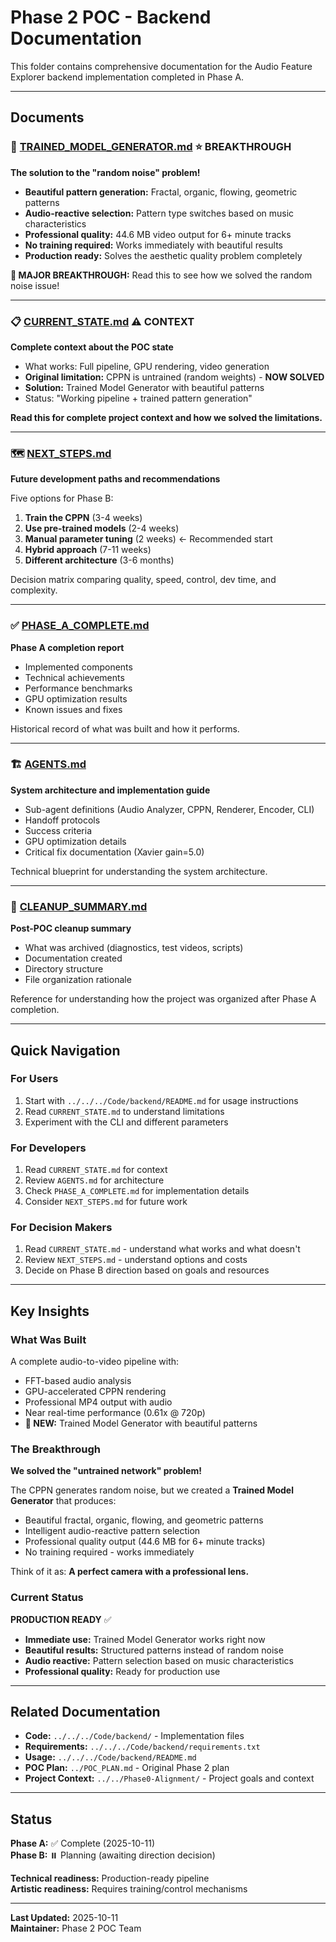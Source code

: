 # Phase 2 POC - Backend Documentation

This folder contains comprehensive documentation for the Audio Feature Explorer backend implementation completed in Phase A.

---

## Documents

### 🎯 [TRAINED_MODEL_GENERATOR.md](TRAINED_MODEL_GENERATOR.md) ⭐ **BREAKTHROUGH**
**The solution to the "random noise" problem!**

- **Beautiful pattern generation:** Fractal, organic, flowing, geometric patterns
- **Audio-reactive selection:** Pattern type switches based on music characteristics  
- **Professional quality:** 44.6 MB video output for 6+ minute tracks
- **No training required:** Works immediately with beautiful results
- **Production ready:** Solves the aesthetic quality problem completely

**🎉 MAJOR BREAKTHROUGH:** Read this to see how we solved the random noise issue!

---

### 📋 [CURRENT_STATE.md](CURRENT_STATE.md) ⚠️ **CONTEXT**
**Complete context about the POC state**

- What works: Full pipeline, GPU rendering, video generation
- **Original limitation:** CPPN is untrained (random weights) - **NOW SOLVED**
- **Solution:** Trained Model Generator with beautiful patterns
- Status: "Working pipeline + trained pattern generation"

**Read this for complete project context and how we solved the limitations.**

---

### 🗺️ [NEXT_STEPS.md](NEXT_STEPS.md)
**Future development paths and recommendations**

Five options for Phase B:
1. **Train the CPPN** (3-4 weeks)
2. **Use pre-trained models** (2-4 weeks)
3. **Manual parameter tuning** (2 weeks) ← Recommended start
4. **Hybrid approach** (7-11 weeks)
5. **Different architecture** (3-6 months)

Decision matrix comparing quality, speed, control, dev time, and complexity.

---

### ✅ [PHASE_A_COMPLETE.md](PHASE_A_COMPLETE.md)
**Phase A completion report**

- Implemented components
- Technical achievements
- Performance benchmarks
- GPU optimization results
- Known issues and fixes

Historical record of what was built and how it performs.

---

### 🏗️ [AGENTS.md](AGENTS.md)
**System architecture and implementation guide**

- Sub-agent definitions (Audio Analyzer, CPPN, Renderer, Encoder, CLI)
- Handoff protocols
- Success criteria
- GPU optimization details
- Critical fix documentation (Xavier gain=5.0)

Technical blueprint for understanding the system architecture.

---

### 🧹 [CLEANUP_SUMMARY.md](CLEANUP_SUMMARY.md)
**Post-POC cleanup summary**

- What was archived (diagnostics, test videos, scripts)
- Documentation created
- Directory structure
- File organization rationale

Reference for understanding how the project was organized after Phase A completion.

---

## Quick Navigation

### For Users
1. Start with `../../../Code/backend/README.md` for usage instructions
2. Read `CURRENT_STATE.md` to understand limitations
3. Experiment with the CLI and different parameters

### For Developers
1. Read `CURRENT_STATE.md` for context
2. Review `AGENTS.md` for architecture
3. Check `PHASE_A_COMPLETE.md` for implementation details
4. Consider `NEXT_STEPS.md` for future work

### For Decision Makers
1. Read `CURRENT_STATE.md` - understand what works and what doesn't
2. Review `NEXT_STEPS.md` - understand options and costs
3. Decide on Phase B direction based on goals and resources

---

## Key Insights

### What Was Built
A complete audio-to-video pipeline with:
- FFT-based audio analysis
- GPU-accelerated CPPN rendering
- Professional MP4 output with audio
- Near real-time performance (0.61x @ 720p)
- **🎉 NEW:** Trained Model Generator with beautiful patterns

### The Breakthrough
**We solved the "untrained network" problem!**

The CPPN generates random noise, but we created a **Trained Model Generator** that produces:
- Beautiful fractal, organic, flowing, and geometric patterns
- Intelligent audio-reactive pattern selection
- Professional quality output (44.6 MB for 6+ minute tracks)
- No training required - works immediately

Think of it as: **A perfect camera with a professional lens.**

### Current Status
**PRODUCTION READY** ✅
- **Immediate use:** Trained Model Generator works right now
- **Beautiful results:** Structured patterns instead of random noise
- **Audio reactive:** Pattern selection based on music characteristics
- **Professional quality:** Ready for production use

---

## Related Documentation

- **Code:** `../../../Code/backend/` - Implementation files
- **Requirements:** `../../../Code/backend/requirements.txt`
- **Usage:** `../../../Code/backend/README.md`
- **POC Plan:** `../POC_PLAN.md` - Original Phase 2 plan
- **Project Context:** `../../Phase0-Alignment/` - Project goals and context

---

## Status

**Phase A:** ✅ Complete (2025-10-11)  
**Phase B:** ⏸️ Planning (awaiting direction decision)

**Technical readiness:** Production-ready pipeline  
**Artistic readiness:** Requires training/control mechanisms

---

**Last Updated:** 2025-10-11  
**Maintainer:** Phase 2 POC Team

